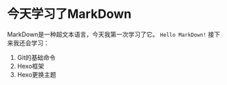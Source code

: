 # **今天学习了MarkDown**
MarkDown是一种超文本语言，今天我第一次学习了它。
`Hello MarkDown!`
接下来我还会学习：
1. Git的基础命令
1. Hexo框架
1. Hexo更换主题
